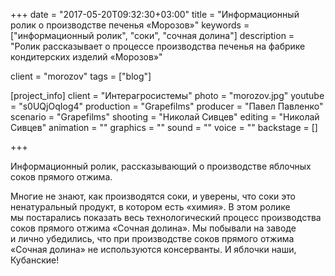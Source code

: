 +++
date = "2017-05-20T09:32:30+03:00"
title = "Информационный ролик о производстве печенья «Морозов»"
keywords = ["информационный ролик", "соки", "сочная долина"]
description = "Ролик рассказывает о процессе производства печенья на фабрике кондитерских изделий «Морозов»"

client = "morozov"
tags = ["blog"]

[project_info]
    client = "Интерагросистемы"
    photo = "morozov.jpg"
    youtube = "s0UQjOqIog4"
    production = "Grapefilms"
    producer = "Павел Павленко"
    scenario = "Grapefilms" 
    shooting = "Николай Сивцев"
    editing = "Николай Сивцев"
    animation = ""
    graphics = ""
    sound = ""
    voice = ""
    backstage = []

+++

Информационный ролик, рассказывающий о&nbsp;производстве яблочных соков прямого отжима.

Многие не&nbsp;знают, как производятся соки, и&nbsp;уверены, что соки это ненатуральный продукт, в&nbsp;котором есть &laquo;химия&raquo;. В&nbsp;этом ролике мы&nbsp;постарались показать весь технологический процесс производства соков прямого отжима &laquo;Сочная долина&raquo;. Мы&nbsp;побывали на&nbsp;заводе и&nbsp;лично убедились, что при производстве соков прямого отжима &laquo;Сочная долина&raquo; не&nbsp;используются консерванты. И&nbsp;яблочки наши, Кубанские!